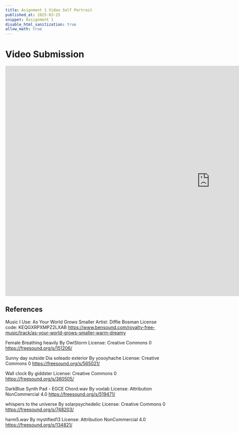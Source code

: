 ```yaml
---
title: Asignment 1 Video Self Portrait
published_at: 2025-03-25
snippet: Assignment 1
disable_html_sanitization: true
allow_math: true
---
```


# Video Submission
<iframe width="1280" height="720" src="https://www.youtube.com/embed/rkTq3ES4kSw" title="DM STUDIO Assignment 1 Self Portrait FINAL" frameborder="0" allow="accelerometer; autoplay; clipboard-write; encrypted-media; gyroscope; picture-in-picture; web-share" referrerpolicy="strict-origin-when-cross-origin" allowfullscreen></iframe>

## References
Music I Use: As Your World Grows Smaller
Artist: Diffie Bosman
License code: KEQGXRPXMPZ2LXAB
https://www.bensound.com/royalty-free-music/track/as-your-world-grows-smaller-warm-dreamy

Female Breathing heavily 
By OwlStorm 
License: Creative Commons 0
https://freesound.org/s/151206/

Sunny day outside Dia soleado exterior 
By yosoyhache 
License: Creative Commons 0
https://freesound.org/s/565021/

Wall clock 
By giddster
License: Creative Commons 0
https://freesound.org/s/360505/

DarkBlue Synth Pad - EGCE Chord.wav 
By voxlab
License: Attribution NonCommercial 4.0
https://freesound.org/s/519471/

whispers to the universe 
By solarpsychedelic 
License: Creative Commons 0
https://freesound.org/s/748203/

harm5.wav 
By mystified13
License: Attribution NonCommercial 4.0
https://freesound.org/s/134821/
